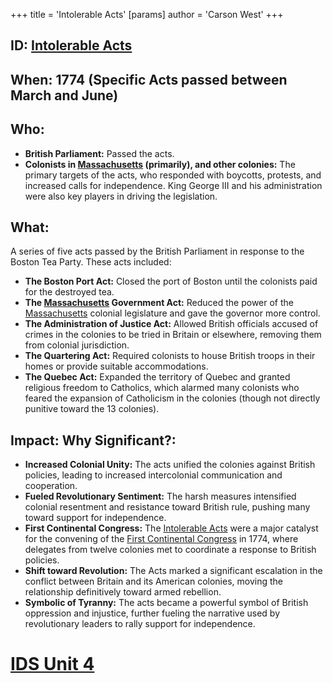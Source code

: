 +++
 title = 'Intolerable Acts'
[params]
	author = 'Carson West'
+++
## ID: [Intolerable Acts](./../intolerable-acts/) 
## When: 1774 (Specific Acts passed between March and June)

## Who:
* **British Parliament:**  Passed the acts.
* **Colonists in [Massachusetts](./../massachusetts/) (primarily), and other colonies:**  The primary targets of the acts, who responded with boycotts, protests, and increased calls for independence.  King George III and his administration were also key players in driving the legislation.

## What:
A series of five acts passed by the British Parliament in response to the Boston Tea Party.  These acts included:
* **The Boston Port Act:** Closed the port of Boston until the colonists paid for the destroyed tea.
* **The [Massachusetts](./../massachusetts/) Government Act:** Reduced the power of the [Massachusetts](./../massachusetts/) colonial legislature and gave the governor more control.
* **The Administration of Justice Act:** Allowed British officials accused of crimes in the colonies to be tried in Britain or elsewhere, removing them from colonial jurisdiction.
* **The Quartering Act:** Required colonists to house British troops in their homes or provide suitable accommodations.
* **The Quebec Act:** Expanded the territory of Quebec and granted religious freedom to Catholics, which alarmed many colonists who feared the expansion of Catholicism in the colonies (though not directly punitive toward the 13 colonies).


## Impact: Why Significant?:
* **Increased Colonial Unity:** The acts unified the colonies against British policies, leading to increased intercolonial communication and cooperation.
* **Fueled Revolutionary Sentiment:** The harsh measures intensified colonial resentment and resistance toward British rule, pushing many toward support for independence.
* **First Continental Congress:** The [Intolerable Acts](./../intolerable-acts/) were a major catalyst for the convening of the [First Continental Congress](./../first-continental-congress/) in 1774, where delegates from twelve colonies met to coordinate a response to British policies.
* **Shift toward Revolution:** The Acts marked a significant escalation in the conflict between Britain and its American colonies, moving the relationship definitively toward armed rebellion.
* **Symbolic of Tyranny:** The acts became a powerful symbol of British oppression and injustice, further fueling the narrative used by revolutionary leaders to rally support for independence.


# [IDS Unit 4](./../ids-unit-4/)
